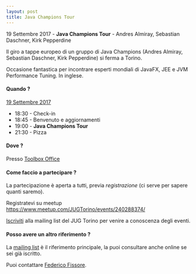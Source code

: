 ```yaml
---
layout: post
title: Java Champions Tour
---
```


19 Settembre 2017 - **Java Champions Tour** - Andres Almiray, Sebastian Daschner, Kirk Pepperdine

Il giro a tappe europeo di un gruppo di Java Champions (Andres Almiray, Sebastian Daschner, Kirk Pepperdine) si ferma a Torino. 

Occasione fantastica per incontrare esperti mondiali di JavaFX, JEE e JVM Performance Tuning. In inglese.

#### Quando ?

<u>19 Settembre 2017</u>

* 18:30 - Check-in
* 18:45 - Benvenuto e aggiornamenti
* 19:00 - **Java Champions Tour**
* 21:30 - Pizza

#### Dove ?

Presso [Toolbox Office](/places/toolbox/)

#### Come faccio a partecipare ?

La partecipazione è aperta a tutti, previa *registrazione* (ci serve per sapere quanti saremo).

Registratevi su meetup https://www.meetup.com/JUGTorino/events/240288374/

[Iscriviti](/subscribe/) alla mailing list del JUG Torino per venire a conoscenza degli eventi.

#### Posso avere un altro riferimento ?

La [mailing list](https://groups.yahoo.com/groups/it-torino-java-jug) è il riferimento principale,
la puoi consultare anche online se sei già iscritto.

Puoi contattare [Federico Fissore](/people/federicofissore/).

